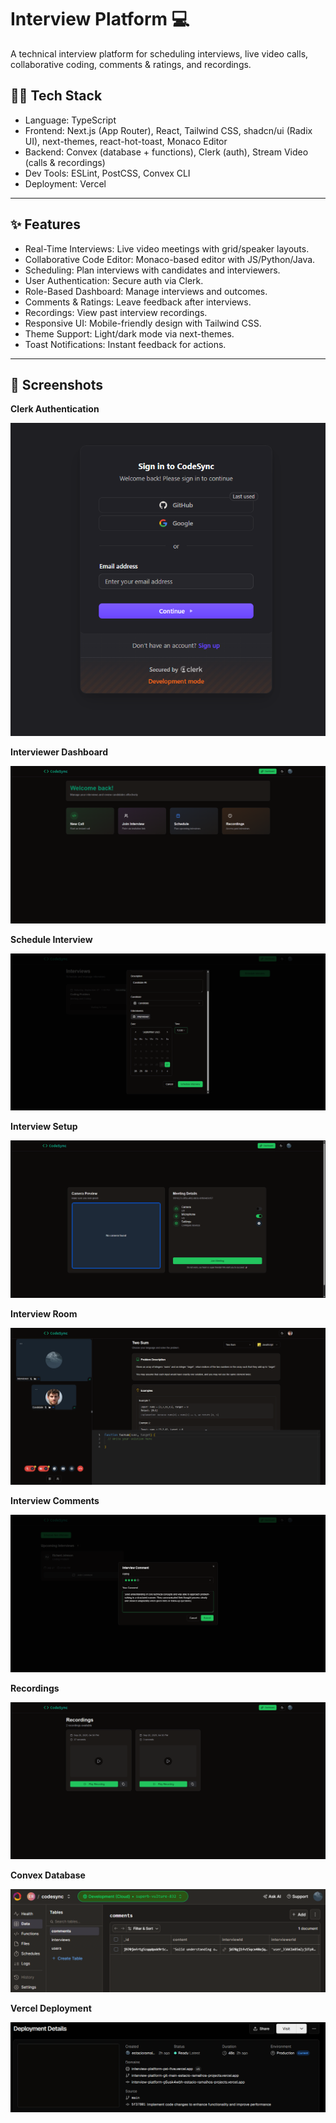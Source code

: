# Interview Platform 💻

A technical interview platform for scheduling interviews, live video calls, collaborative coding, comments & ratings, and recordings.

## 🧑‍💻 Tech Stack

- Language: TypeScript
- Frontend: Next.js (App Router), React, Tailwind CSS, shadcn/ui (Radix UI), next-themes, react-hot-toast, Monaco Editor
- Backend: Convex (database + functions), Clerk (auth), Stream Video (calls & recordings)
- Dev Tools: ESLint, PostCSS, Convex CLI
- Deployment: Vercel

---

## ✨ Features

- Real-Time Interviews: Live video meetings with grid/speaker layouts.
- Collaborative Code Editor: Monaco-based editor with JS/Python/Java.
- Scheduling: Plan interviews with candidates and interviewers.
- User Authentication: Secure auth via Clerk.
- Role-Based Dashboard: Manage interviews and outcomes.
- Comments & Ratings: Leave feedback after interviews.
- Recordings: View past interview recordings.
- Responsive UI: Mobile-friendly design with Tailwind CSS.
- Theme Support: Light/dark mode via next-themes.
- Toast Notifications: Instant feedback for actions.

---

## 🚀 Screenshots

**Clerk Authentication**

![Clerk Authentication](screenshots/ClerkAuthentication.png)

**Interviewer Dashboard**

![Interviewer Dashboard](screenshots/InterviewerDashboard.png)

**Schedule Interview**

![Schedule Interview](screenshots/Schedule.png)

**Interview Setup**

![Interview Setup](screenshots/InterviewSetup.png)

**Interview Room**

![Interview Room](screenshots/InterviewRoom.png)

**Interview Comments**

![Interview Comments](screenshots/InterviewComments.png)

**Recordings**

![Recordings](screenshots/Recordings.png)

**Convex Database**

![Convex Database](screenshots/ConvexDatabase.png)

**Vercel Deployment**

![Vercel Deployment](screenshots/VercelDeployment.png)
